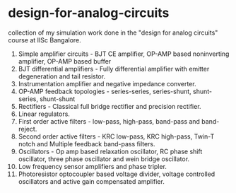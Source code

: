 # design-for-analog-circuits
collection of my simulation work done in the "design for analog circuits" course at IISc Bangalore.

1. Simple amplifier circuits - BJT CE amplifier, OP-AMP based noninverting amplifier, OP-AMP based buffer
2. BJT differential amplifiers - Fully differential amplifier with emitter degeneration and tail resistor.
3. Instrumentation amplifier and negative impedance converter.
4. OP-AMP feedback topologies - series-series, series-shunt, shunt-series, shunt-shunt
5. Rectifiers - Classical full bridge rectifier and precision rectifier.
6. Linear regulators.
7. First order active filters - low-pass, high-pass, band-pass and band-reject.
8. Second order active filters - KRC low-pass, KRC high-pass, Twin-T notch and Multiple feedback band-pass filters.
9. Oscillators - Op amp based relaxation oscillator, RC phase shift oscillator, three phase oscillator and wein bridge oscillator.
10. Low frequency sensor amplifiers and phase tripler.
11. Photoresistor optocoupler based voltage divider, voltage controlled oscillators and active gain compensated amplifier.
